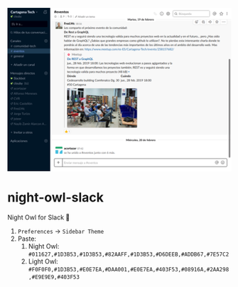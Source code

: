 ![Preview](preview.png)

# night-owl-slack
Night Owl for Slack 🦉

1. `Preferences` → `Sidebar Theme`
2. Paste:
    1. Night Owl: `#011627,#1D3B53,#1D3B53,#82AAFF,#1D3B53,#D6DEEB,#ADDB67,#7E57C2`
    2. Light Owl: `#F0F0F0,#1D3B53,#E0E7EA,#DAA001,#E0E7EA,#403F53,#08916A,#2AA298,#E9E9E9,#403F53`
